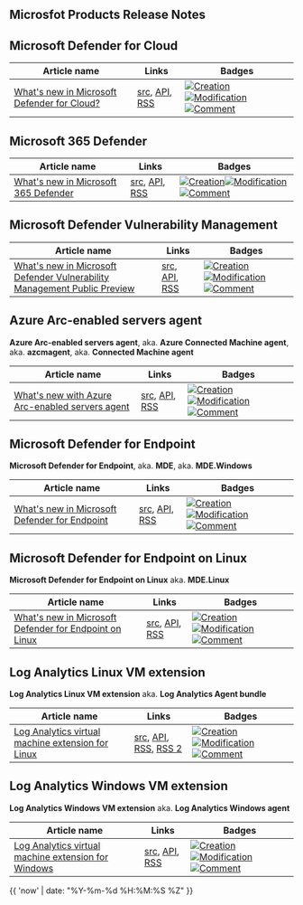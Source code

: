 ## Microsfot Products Release Notes

## Microsoft Defender for Cloud

Article name|Links|Badges
-|-|-
[What's new in Microsoft Defender for Cloud?](https://docs.microsoft.com/en-us/azure/defender-for-cloud/release-notes)|[src](https://github.com/MicrosoftDocs/azure-docs/blob/main/articles/defender-for-cloud/release-notes.md), [API](https://api.github.com/repos/MicrosoftDocs/azure-docs/commits?path=articles/defender-for-cloud/release-notes.md), [RSS](https://docs.microsoft.com/api/search/rss?search=%22What%27s+new+in+Microsoft+Defender+for+Cloud%3F+Article%22&locale=en-us)|[![Creation](https://img.shields.io/badge/dynamic/json?style=social&label=Creation&query=%24%5B-1%3A%5D.commit.author.date&suffix=%20UTC&url=https%3A%2F%2Fapi.github.com%2Frepos%2FMicrosoftDocs%2Fazure-docs%2Fcommits%3Fpath%3Darticles%2Fdefender-for-cloud%2Frelease-notes.md)](https://github.com/MicrosoftDocs/azure-docs/blob/main/articles/defender-for-cloud/release-notes.md)[![Modification](https://img.shields.io/badge/dynamic/json?style=social&label=Modification&query=%24%5B0%5D.commit.author.date&suffix=%20UTC&url=https%3A%2F%2Fapi.github.com%2Frepos%2FMicrosoftDocs%2Fazure-docs%2Fcommits%3Fpath%3Darticles%2Fdefender-for-cloud%2Frelease-notes.md)](https://github.com/MicrosoftDocs/azure-docs/blob/main/articles/defender-for-cloud/release-notes.md)[![Comment](https://img.shields.io/badge/dynamic/json?style=social&label=Comment&query=%24%5B0%5D.commit.message&url=https%3A%2F%2Fapi.github.com%2Frepos%2FMicrosoftDocs%2Fazure-docs%2Fcommits%3Fpath%3Darticles%2Fdefender-for-cloud%2Frelease-notes.md)](https://github.com/MicrosoftDocs/azure-docs/blob/main/articles/defender-for-cloud/release-notes.md)

## Microsoft 365 Defender

Article name|Links|Badges
-|-|-
[What's new in Microsoft 365 Defender](https://docs.microsoft.com/en-us/microsoft-365/security/defender/whats-new?view=o365-worldwide)|[src](https://github.com/MicrosoftDocs/microsoft-365-docs/blob/public/microsoft-365/security/defender/whats-new.md), [API](https://api.github.com/repos/MicrosoftDocs/microsoft-365-docs/commits?path=microsoft-365/security/defender/whats-new.md), [RSS](https://docs.microsoft.com/api/search/rss?search=%22What%27s+new+in+Microsoft+365+Defender+Article%22&locale=en-us)|[![Creation](https://img.shields.io/badge/dynamic/json?style=social&label=Creation&query=%24%5B-1%3A%5D.commit.author.date&suffix=%20UTC&url=https%3A%2F%2Fapi.github.com%2Frepos%2FMicrosoftDocs%2Fmicrosoft-365-docs%2Fcommits%3Fpath%3Dmicrosoft-365%2Fsecurity%2Fdefender%2Fwhats-new.md)](https://github.com/MicrosoftDocs/microsoft-365-docs/blob/public/microsoft-365/security/defender/whats-new.md)[![Modification](https://img.shields.io/badge/dynamic/json?style=social&label=Modification&query=%24%5B0%5D.commit.author.date&suffix=%20UTC&url=https%3A%2F%2Fapi.github.com%2Frepos%2FMicrosoftDocs%2Fmicrosoft-365-docs%2Fcommits%3Fpath%3Dmicrosoft-365%2Fsecurity%2Fdefender%2Fwhats-new.md)](https://github.com/MicrosoftDocs/microsoft-365-docs/blob/public/microsoft-365/security/defender/whats-new.md)[![Comment](https://img.shields.io/badge/dynamic/json?style=social&label=Comment&query=%24%5B0%5D.commit.message&url=https%3A%2F%2Fapi.github.com%2Frepos%2FMicrosoftDocs%2Fmicrosoft-365-docs%2Fcommits%3Fpath%3Dmicrosoft-365%2Fsecurity%2Fdefender%2Fwhats-new.md)](https://github.com/MicrosoftDocs/microsoft-365-docs/blob/public/microsoft-365/security/defender/whats-new.md)

## Microsoft Defender Vulnerability Management

Article name|Links|Badges
-|-|-
[What's new in Microsoft Defender Vulnerability Management Public Preview](https://docs.microsoft.com/en-us/microsoft-365/security/defender-vulnerability-management/whats-new-in-microsoft-defender-vulnerability-management?view=o365-worldwide)|[src](https://github.com/MicrosoftDocs/microsoft-365-docs/blob/public/microsoft-365/security/defender-vulnerability-management/whats-new-in-microsoft-defender-vulnerability-management.md), [API](https://api.github.com/repos/MicrosoftDocs/microsoft-365-docs/commits?path=microsoft-365/security/defender-vulnerability-management/whats-new-in-microsoft-defender-vulnerability-management.md), [RSS](https://docs.microsoft.com/api/search/rss?search=%22What%27s+new+in+Microsoft+Defender+Vulnerability+Management+Public+Preview+Article%22&locale=en-us)|[![Creation](https://img.shields.io/badge/dynamic/json?style=social&label=Creation&query=%24%5B-1%3A%5D.commit.author.date&suffix=%20UTC&url=https%3A%2F%2Fapi.github.com%2Frepos%2FMicrosoftDocs%2Fmicrosoft-365-docs%2Fcommits%3Fpath%3Dmicrosoft-365%2Fsecurity%2Fdefender-vulnerability-management%2Fwhats-new-in-microsoft-defender-vulnerability-management.md)](https://github.com/MicrosoftDocs/microsoft-365-docs/blob/public/microsoft-365/security/defender-vulnerability-management/whats-new-in-microsoft-defender-vulnerability-management.md)[![Modification](https://img.shields.io/badge/dynamic/json?style=social&label=Modification&query=%24%5B0%5D.commit.author.date&suffix=%20UTC&url=https%3A%2F%2Fapi.github.com%2Frepos%2FMicrosoftDocs%2Fmicrosoft-365-docs%2Fcommits%3Fpath%3Dmicrosoft-365%2Fsecurity%2Fdefender-vulnerability-management%2Fwhats-new-in-microsoft-defender-vulnerability-management.md)](https://github.com/MicrosoftDocs/microsoft-365-docs/blob/public/microsoft-365/security/defender-vulnerability-management/whats-new-in-microsoft-defender-vulnerability-management.md)[![Comment](https://img.shields.io/badge/dynamic/json?style=social&label=Comment&query=%24%5B0%5D.commit.message&url=https%3A%2F%2Fapi.github.com%2Frepos%2FMicrosoftDocs%2Fmicrosoft-365-docs%2Fcommits%3Fpath%3Dmicrosoft-365%2Fsecurity%2Fdefender-vulnerability-management%2Fwhats-new-in-microsoft-defender-vulnerability-management.md)](https://github.com/MicrosoftDocs/microsoft-365-docs/blob/public/microsoft-365/security/defender-vulnerability-management/whats-new-in-microsoft-defender-vulnerability-management.md)

## Azure Arc-enabled servers agent

**Azure Arc-enabled servers agent**, aka. **Azure Connected Machine agent**, aka. **azcmagent**, aka. **Connected Machine agent**

Article name|Links|Badges
-|-|-
[What's new with Azure Arc-enabled servers agent](https://docs.microsoft.com/en-us/azure/azure-arc/servers/agent-release-notes)|[src](https://github.com/MicrosoftDocs/azure-docs/blob/main/articles/azure-arc/servers/agent-release-notes.md), [API](https://api.github.com/repos/MicrosoftDocs/azure-docs/commits?path=articles/azure-arc/servers/agent-release-notes.md), [RSS](https://docs.microsoft.com/api/search/rss?search=%22What%27s+new+with+Azure+Arc-enabled+servers+agent+Article%22&locale=en-us)|[![Creation](https://img.shields.io/badge/dynamic/json?style=social&label=Creation&query=%24%5B-1%3A%5D.commit.author.date&suffix=%20UTC&url=https%3A%2F%2Fapi.github.com%2Frepos%2FMicrosoftDocs%2Fazure-docs%2Fcommits%3Fpath%3Darticles%2Fazure-arc%2Fservers%2Fagent-release-notes.md)](https://github.com/MicrosoftDocs/azure-docs/blob/main/articles/azure-arc/servers/agent-release-notes.md)[![Modification](https://img.shields.io/badge/dynamic/json?style=social&label=Modification&query=%24%5B0%5D.commit.author.date&suffix=%20UTC&url=https%3A%2F%2Fapi.github.com%2Frepos%2FMicrosoftDocs%2Fazure-docs%2Fcommits%3Fpath%3Darticles%2Fazure-arc%2Fservers%2Fagent-release-notes.md)](https://github.com/MicrosoftDocs/azure-docs/blob/main/articles/azure-arc/servers/agent-release-notes.md)[![Comment](https://img.shields.io/badge/dynamic/json?style=social&label=Comment&query=%24%5B0%5D.commit.message&url=https%3A%2F%2Fapi.github.com%2Frepos%2FMicrosoftDocs%2Fazure-docs%2Fcommits%3Fpath%3Darticles%2Fazure-arc%2Fservers%2Fagent-release-notes.md)](https://github.com/MicrosoftDocs/azure-docs/blob/main/articles/azure-arc/servers/agent-release-notes.md)

## Microsoft Defender for Endpoint

**Microsoft Defender for Endpoint**, aka. **MDE**, aka. **MDE.Windows**

Article name|Links|Badges
-|-|-
[What's new in Microsoft Defender for Endpoint](https://docs.microsoft.com/en-us/microsoft-365/security/defender-endpoint/whats-new-in-microsoft-defender-endpoint?view=o365-worldwide)|[src](https://github.com/MicrosoftDocs/microsoft-365-docs/blob/public/microsoft-365/security/defender-endpoint/whats-new-in-microsoft-defender-endpoint.md), [API](https://api.github.com/repos/MicrosoftDocs/microsoft-365-docs/commits?path=microsoft-365/security/defender-endpoint/whats-new-in-microsoft-defender-endpoint.md), [RSS](https://docs.microsoft.com/api/search/rss?search=%22What%27s+new+in+Microsoft+Defender+for+Endpoint+Article%22&locale=en-us)|[![Creation](https://img.shields.io/badge/dynamic/json?style=social&label=Creation&query=%24%5B-1%3A%5D.commit.author.date&suffix=%20UTC&url=https%3A%2F%2Fapi.github.com%2Frepos%2FMicrosoftDocs%2Fmicrosoft-365-docs%2Fcommits%3Fpath%3Dmicrosoft-365%2Fsecurity%2Fdefender-endpoint%2Fwhats-new-in-microsoft-defender-endpoint.md)](https://github.com/MicrosoftDocs/microsoft-365-docs/blob/public/microsoft-365/security/defender-endpoint/whats-new-in-microsoft-defender-endpoint.md)[![Modification](https://img.shields.io/badge/dynamic/json?style=social&label=Modification&query=%24%5B0%5D.commit.author.date&suffix=%20UTC&url=https%3A%2F%2Fapi.github.com%2Frepos%2FMicrosoftDocs%2Fmicrosoft-365-docs%2Fcommits%3Fpath%3Dmicrosoft-365%2Fsecurity%2Fdefender-endpoint%2Fwhats-new-in-microsoft-defender-endpoint.md)](https://github.com/MicrosoftDocs/microsoft-365-docs/blob/public/microsoft-365/security/defender-endpoint/whats-new-in-microsoft-defender-endpoint.md)[![Comment](https://img.shields.io/badge/dynamic/json?style=social&label=Comment&query=%24%5B0%5D.commit.message&url=https%3A%2F%2Fapi.github.com%2Frepos%2FMicrosoftDocs%2Fmicrosoft-365-docs%2Fcommits%3Fpath%3Dmicrosoft-365%2Fsecurity%2Fdefender-endpoint%2Fwhats-new-in-microsoft-defender-endpoint.md)](https://github.com/MicrosoftDocs/microsoft-365-docs/blob/public/microsoft-365/security/defender-endpoint/whats-new-in-microsoft-defender-endpoint.md)

## Microsoft Defender for Endpoint on Linux

**Microsoft Defender for Endpoint on Linux** aka. **MDE.Linux**

Article name|Links|Badges
-|-|-
[What's new in Microsoft Defender for Endpoint on Linux](https://docs.microsoft.com/en-us/microsoft-365/security/defender-endpoint/linux-whatsnew?view=o365-worldwide)|[src](https://github.com/MicrosoftDocs/microsoft-365-docs/blob/public/microsoft-365/security/defender-endpoint/linux-whatsnew.md), [API](https://api.github.com/repos/MicrosoftDocs/microsoft-365-docs/commits?path=microsoft-365/security/defender-endpoint/linux-whatsnew.md), [RSS](https://docs.microsoft.com/api/search/rss?search=%22What%27s+new+in+Microsoft+Defender+for+Endpoint+on+Linux+Article%22&locale=en-us)|[![Creation](https://img.shields.io/badge/dynamic/json?style=social&label=Creation&query=%24%5B-1%3A%5D.commit.author.date&suffix=%20UTC&url=https%3A%2F%2Fapi.github.com%2Frepos%2FMicrosoftDocs%2Fmicrosoft-365-docs%2Fcommits%3Fpath%3Dmicrosoft-365%2Fsecurity%2Fdefender-endpoint%2Flinux-whatsnew.md)](https://github.com/MicrosoftDocs/microsoft-365-docs/blob/public/microsoft-365/security/defender-endpoint/linux-whatsnew.md)[![Modification](https://img.shields.io/badge/dynamic/json?style=social&label=Modification&query=%24%5B0%5D.commit.author.date&suffix=%20UTC&url=https%3A%2F%2Fapi.github.com%2Frepos%2FMicrosoftDocs%2Fmicrosoft-365-docs%2Fcommits%3Fpath%3Dmicrosoft-365%2Fsecurity%2Fdefender-endpoint%2Flinux-whatsnew.md)](https://github.com/MicrosoftDocs/microsoft-365-docs/blob/public/microsoft-365/security/defender-endpoint/linux-whatsnew.md)[![Comment](https://img.shields.io/badge/dynamic/json?style=social&label=Comment&query=%24%5B0%5D.commit.message&url=https%3A%2F%2Fapi.github.com%2Frepos%2FMicrosoftDocs%2Fmicrosoft-365-docs%2Fcommits%3Fpath%3Dmicrosoft-365%2Fsecurity%2Fdefender-endpoint%2Flinux-whatsnew.md)](https://github.com/MicrosoftDocs/microsoft-365-docs/blob/public/microsoft-365/security/defender-endpoint/linux-whatsnew.md)

## Log Analytics Linux VM extension

**Log Analytics Linux VM extension** aka. **Log Analytics Agent bundle**

Article name|Links|Badges
-|-|-
[Log Analytics virtual machine extension for Linux](https://docs.microsoft.com/en-gb/azure/virtual-machines/extensions/oms-linux?toc=%2Fazure%2Fazure-monitor%2Ftoc.json)|[src](https://github.com/MicrosoftDocs/azure-docs/blob/main/articles/virtual-machines/extensions/oms-linux.md), [API](https://api.github.com/repos/MicrosoftDocs/azure-docs/commits?path=articles/virtual-machines/extensions/oms-linux.md), [RSS](https://docs.microsoft.com/api/search/rss?search=%22Log+Analytics+virtual+machine+extension+for+Linux+Article%22&locale=en-us), [RSS 2](https://github.com/microsoft/OMS-Agent-for-Linux/releases)|[![Creation](https://img.shields.io/badge/dynamic/json?style=social&label=Creation&query=%24%5B-1%3A%5D.commit.author.date&suffix=%20UTC&url=https%3A%2F%2Fapi.github.com%2Frepos%2FMicrosoftDocs%2Fazure-docs%2Fcommits%3Fpath%3Darticles%2Fvirtual-machines%2Fextensions%2Foms-linux.md)](https://github.com/MicrosoftDocs/azure-docs/blob/main/articles/virtual-machines/extensions/oms-linux.md)[![Modification](https://img.shields.io/badge/dynamic/json?style=social&label=Modification&query=%24%5B0%5D.commit.author.date&suffix=%20UTC&url=https%3A%2F%2Fapi.github.com%2Frepos%2FMicrosoftDocs%2Fazure-docs%2Fcommits%3Fpath%3Darticles%2Fvirtual-machines%2Fextensions%2Foms-linux.md)](https://github.com/MicrosoftDocs/azure-docs/blob/main/articles/virtual-machines/extensions/oms-linux.md)[![Comment](https://img.shields.io/badge/dynamic/json?style=social&label=Comment&query=%24%5B0%5D.commit.message&url=https%3A%2F%2Fapi.github.com%2Frepos%2FMicrosoftDocs%2Fazure-docs%2Fcommits%3Fpath%3Darticles%2Fvirtual-machines%2Fextensions%2Foms-linux.md)](https://github.com/MicrosoftDocs/azure-docs/blob/main/articles/virtual-machines/extensions/oms-linux.md)

## Log Analytics Windows VM extension

**Log Analytics Windows VM extension** aka. **Log Analytics Windows agent**

Article name|Links|Badges
-|-|-
[Log Analytics virtual machine extension for Windows](https://docs.microsoft.com/en-gb/azure/virtual-machines/extensions/oms-windows?toc=%2Fazure%2Fazure-monitor%2Ftoc.json)|[src](https://github.com/MicrosoftDocs/azure-docs/blob/main/articles/virtual-machines/extensions/oms-windows.md), [API](https://api.github.com/repos/MicrosoftDocs/azure-docs/commits?path=articles/virtual-machines/extensions/oms-windows.md), [RSS](https://docs.microsoft.com/api/search/rss?search=%22Log+Analytics+virtual+machine+extension+for+Windows+Article%22&locale=en-us)|[![Creation](https://img.shields.io/badge/dynamic/json?style=social&label=Creation&query=%24%5B-1%3A%5D.commit.author.date&suffix=%20UTC&url=https%3A%2F%2Fapi.github.com%2Frepos%2FMicrosoftDocs%2Fazure-docs%2Fcommits%3Fpath%3Darticles%2Fvirtual-machines%2Fextensions%2Foms-windows.md)](https://github.com/MicrosoftDocs/azure-docs/blob/main/articles/virtual-machines/extensions/oms-windows.md)[![Modification](https://img.shields.io/badge/dynamic/json?style=social&label=Modification&query=%24%5B0%5D.commit.author.date&suffix=%20UTC&url=https%3A%2F%2Fapi.github.com%2Frepos%2FMicrosoftDocs%2Fazure-docs%2Fcommits%3Fpath%3Darticles%2Fvirtual-machines%2Fextensions%2Foms-windows.md)](https://github.com/MicrosoftDocs/azure-docs/blob/main/articles/virtual-machines/extensions/oms-windows.md)[![Comment](https://img.shields.io/badge/dynamic/json?style=social&label=Comment&query=%24%5B0%5D.commit.message&url=https%3A%2F%2Fapi.github.com%2Frepos%2FMicrosoftDocs%2Fazure-docs%2Fcommits%3Fpath%3Darticles%2Fvirtual-machines%2Fextensions%2Foms-windows.md)](https://github.com/MicrosoftDocs/azure-docs/blob/main/articles/virtual-machines/extensions/oms-windows.md)

{{ 'now' | date: "%Y-%m-%d %H:%M:%S %Z" }}
